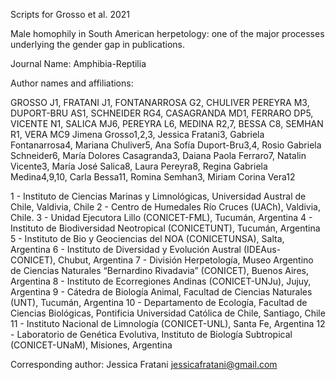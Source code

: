 Scripts for Grosso et al. 2021

Male homophily in South American herpetology: one of the major processes underlying the gender gap in publications.

Journal Name: Amphibia-Reptilia

Author names and affiliations:

GROSSO J1, FRATANI J1, FONTANARROSA G2, CHULIVER PEREYRA M3, DUPORT-BRU AS1, SCHNEIDER RG4, CASAGRANDA MD1, FERRARO DP5, VICENTE N1, SALICA MJ6, PEREYRA L6, MEDINA R2,7, BESSA C8, SEMHAN R1, VERA MC9
Jimena Grosso1,2,3, Jessica Fratani3, Gabriela Fontanarrosa4, Mariana Chuliver5, Ana Sofía Duport-Bru3,4, Rosio Gabriela Schneider6, María Dolores Casagranda3, Daiana Paola Ferraro7, Natalin Vicente3, María José Salica8, Laura Pereyra8, Regina Gabriela Medina4,9,10, Carla Bessa11, Romina Semhan3, Miriam Corina Vera12

1 - Instituto de Ciencias Marinas y Limnológicas, Universidad Austral de Chile, Valdivia, Chile
2 - Centro de Humedales Río Cruces (UACh), Valdivia, Chile.
3 - Unidad Ejecutora Lillo (CONICET-FML), Tucumán, Argentina
4 - Instituto de Biodiversidad Neotropical (CONICETUNT), Tucumán, Argentina
5 - Instituto de Bio y Geociencias del NOA (CONICETUNSA), Salta, Argentina
6 - Instituto de Diversidad y Evolución Austral (IDEAus-CONICET), Chubut, Argentina
7 - División Herpetología, Museo Argentino de Ciencias Naturales “Bernardino Rivadavia” (CONICET), Buenos Aires, Argentina
8 - Instituto de Ecorregiones Andinas (CONICET-UNJu), Jujuy, Argentina
9 - Cátedra de Biología Animal, Facultad de Ciencias Naturales (UNT), Tucumán, Argentina
10 - Departamento de Ecología, Facultad de Ciencias Biológicas, Pontificia Universidad Católica de Chile, Santiago, Chile
11 - Instituto Nacional de Limnología (CONICET-UNL), Santa Fe, Argentina
12 - Laboratorio de Genética Evolutiva, Instituto de Biología Subtropical (CONICET-UNaM), Misiones, Argentina

Corresponding author: Jessica Fratani jessicafratani@gmail.com
